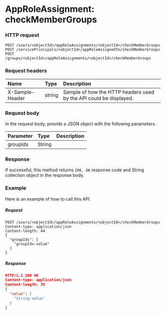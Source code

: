 # AppRoleAssignment: checkMemberGroups


### HTTP request
```http
POST /users/<objectId>/appRoleAssignments/<objectId>/checkMemberGroups
POST /servicePrincipals/<objectId>/appRoleAssignedTo/checkMemberGroups
POST /groups/<objectId>/appRoleAssignments/<objectId>/checkMemberGroups

```
### Request headers
| Name       | Type | Description|
|:---------------|:--------|:----------|
| X-Sample-Header  | string  | Sample of how the HTTP headers used by the API could be displayed.|

### Request body
In the request body, provide a JSON object with the following parameters.

| Parameter	   | Type	|Description|
|:---------------|:--------|:----------|
|groupIds|String||

### Response
If successful, this method returns `200, OK` response code and String collection object in the response body.

### Example
Here is an example of how to call this API.
##### Request
```http
POST /users/<objectId>/appRoleAssignments/<objectId>/checkMemberGroups
Content-type: application/json
Content-length: 44
{
  "groupIds": [
    "groupIds-value"
  ]
}
```
##### Response
```json
HTTP/1.1 200 OK
Content-type: application/json
Content-length: 39
{
  "value": [
    "String-value"
  ]
}
```

<!-- uuid: fc2dabf7-be72-49e9-8ec5-4d62f8f55612
2015-10-09 18:41:45 UTC -->